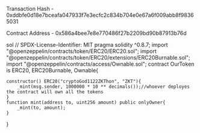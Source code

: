 Transaction Hash - 0xddbfe0d18e7bceafa047933f7e3ecfc2c834b704e0e67a6f009abb8f98365031

Contract Address - 0x586a4bee7e8e770486f27b2209bd90b87913b76d

sol
// SPDX-License-Identifier: MIT
pragma solidity ^0.8.7;
import "@openzeppelin/contracts/token/ERC20/ERC20.sol";
import "@openzeppelin/contracts/token/ERC20/extensions/ERC20Burnable.sol";
import "@openzeppelin/contracts/access/Ownable.sol";
contract OurToken is ERC20, ERC20Burnable, Ownable{
    
    constructor() ERC20("cryptoGod1122ZKThon", "ZKT"){
        _mint(msg.sender, 1000000 * 10 ** decimals());//whoever deployes the contract will own all the tokens 
    }
    function mint(address to, uint256 amount) public onlyOwner{
        _mint(to, amount);
    }
}
